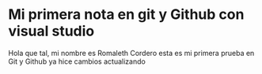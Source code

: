 # Mi primera nota en git y Github con visual studio

Hola que tal, mi nombre es Romaleth Cordero
esta es mi primera prueba en Git y Github
ya hice cambios actualizando 
